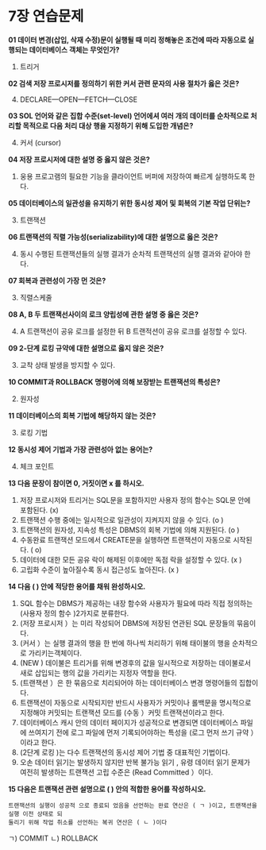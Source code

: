 # 7장 연습문제

**01 데이터 변경(삽입, 삭재 수정)문이 실행될 때 미리 정해놓은 조건에 따라 자동으로 실행되는 데이터베이스 객체는 무엇인가?**

1. 트리거

**02 검색 저장 프로시저를 정의하기 위한 커서 관련 문자의 사용 절차가 옳은 것은?**

4. DECLARE—OPEN—FETCH—CLOSE

**03 SOL 언어와 같은 집합 수준(set-level) 언어에셔 여러 개의 데이터를 순차적으로 처리할 목적으로 다음 처리 대상 행을 지정하기 위해 도입한 개념은?**

4. 커서 (cursor)

**04 저장 프로시저에 대한 설명 중 옳지 않은 것은?**

1. 웅용 프로고램의 필요한 기능을 클라이언트 버퍼에 저장하여 빠르계 실행하도록 한다.

**05 데이터베이스의 일관성을 유지하기 위한 동시성 제어 및 회복의 기본 작업 단위는?**

3. 트랜잭션

**06 트랜잭션의 직렬 가능성(serializability)에 대한 설명으로 옳은 것은?**

4. 동시 수행된 트랜잭션들의 실행 결과가 순차적 트랜잭션의 실행 결과와 같아야 한다.

**07 회복과 관련성이 가장 먼 것은?**

3. 직렬스케줄

**08 A, B 두 트랜잭선사이의 로크 양립성에 관한 설명 중 옳은 것은?**

4. A 트랜잭션이 공유 로크를 설정한 뒤 B 트랜적션이 공유 로크를 설정할 수 있다.

**09 2-단계 로킹 규약에 대한 설명으로 옳지 않은 것은?**

3. 교착 상태 발생을 방지할 수 있다.

**10 COMMIT과 ROLLBACK 명령어에 의해 보장받는 트랜잭션의 특성은?**

2. 원자성


**11 데이터베이스의 회복 기법에 해당하지 않는 것은?**

3. 로킹 기법

**12 동시성 제어 기법과 가장 관련성아 없는 용어는?**

4. 체크 포인트

**13 다음 문장이 참이면 0, 거짓이면 x 를 하시오.**

1. 저장 프로시저와 트리거는 SQL문을 포함하지만 사용자 정의 함수는 SQL문 안에 포함된다. (x)
2. 트랜잭션 수행 중에는 일시적으로 일관성이 지켜지지 않을 수 있다. (o )
3. 트랜잭션의 원자성, 지속성 특성은 DBMS의 회복 기법에 의해 지원된다. (o )
4. 수동완료 트랜잭션 모드에서 CREATE문을 실행하면 트랜잭션이 자동으로 시작된다. ( o)
5. 데이터에 대한 모든 공유 락이 해제된 이후에만 독점 락을 설정할 수 있다. (x )
6. 고립화 수준이 높아질수록 동시 접근성도 높아진다. (x )

**14 다음 ( ) 안에 적당한 용어를 채워 완성하시오.**

1. SQL 함수는 DBMS가 제공하는 내장 함수와 사용자가 필요에 따라 직접 정의하는 (사용자 정의 함수 )2가지로 분류한다.
2. (저장 프로시저 ）는 미리 작성되어 DBMS에 저장된 연관된 SQL 문장들의 묶음이다.
3. (커서 ）는 실행 결과의 행을 한 번에 하나씩 처리하기 위해 태이불의 행을 순차적으로 가리키는객체이다.
4. (NEW ) 데이불은 트리거를 위해 변경후의 값을 일시적으로 저장하는 데이불로서 새로 삽입되는 행의 값을 가리키는 지정자 역할을 한다.
5. (트랜잭션 ）은 한 묶음으로 치리되어야 하는 데이터베이스 변경 명령어들의 집합이다.
6. 트랜잭션이 자동으로 시작되지만 반드시 사용자가 커밋이나 롤백문을 명시적으로 지정해야 커밋되는 트랜잭션 모드를 (수동 ）커밋 트랜잭션이라고 한다.
7. 데이터베이스 캐시 안의 데이터 페이지가 성공적으로 변경되면 데이터베이스 파일에 쓰여지기 전에 로그 파일에 먼저 기록되어야하는 특성을 (로그 먼저 쓰기 규약 ）이라고 한다.
8. (2단계 로킹 )는 다수 트랜잭션의 동시성 제어 기법 중 대표적인 기법이다.
9. 오손 데이터 읽기는 발생하지 않지만 반복 불가능 읽기 , 유령 데이터 읽기 문제가 여전히 발생하는 트랜잭션 고립 수준은 (Read Committed ）이다.

**15 다음은 트랜잭션 관련 설명으로 ( ) 안의 적합한 용어를 작성하시오.**

```
트랜잭션의 실행이 성공적 으로 종료되 었음을 선언하는 완료 연산은 ( ㄱ )이고, 트랜잭션을 실행 이전 상태로 되
둘리기 위해 작업 취소를 선언하는 복귀 연산은 ( ㄴ )이다
```

ㄱ) COMMIT
ㄴ) ROLLBACK
